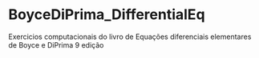 # BoyceDiPrima_DifferentialEq
Exercicios computacionais do livro de Equações diferenciais elementares de Boyce e DiPrima 9 edição
